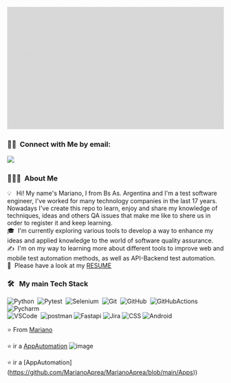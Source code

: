 ![About Me](https://github.com/MarianoAprea/MarianoAprea/blob/main/presentacionGit.gif)

### 🤝🏻 &nbsp;Connect with Me by email:
<p align="left">
<a href="mailto:apreamariano@gmail.com"><img src="https://img.shields.io/badge/-apreamariano@gmail.com-D14836?style=flat-square&logo=Gmail&logoColor=white"/></a>

### 👨🏻‍💻 &nbsp;About Me

💡 &nbsp; Hi! My name's Mariano, I from Bs As. Argentina and I'm a test software engineer, I've  worked for many technology companies in the last 17 years. Nowadays I've create this repo to learn, enjoy and share my knowledge of techniques, ideas and others QA issues that make me like to shere us in order to register it and keep learning.\
🎓 &nbsp;I'm currently exploring various tools to develop a way to enhance my ideas and applied knowledge to the world of software quality assurance.\
✍️ &nbsp;I'm on my way to learning more about different tools to improve web and mobile test automation methods, as well as API-Backend test automation.\
📄 &nbsp;Please have a look at my [RESUME](Mariano_Aprea_cv.pdf)

### 🛠 &nbsp; My main Tech Stack&nbsp;
![Python](https://img.shields.io/badge/-Python-FC6D26?style=flat&logo=Python)&nbsp;
![Pytest](https://img.shields.io/badge/-Pytest-FFCE00?style=flat&logo=Pytest)&nbsp;
![Selenium](https://img.shields.io/badge/-Selenium-FFFFFF?style=flat&logo=Selenium)&nbsp;
![Git](https://img.shields.io/badge/-Git-A6A9AA?style=flat&logo=git)&nbsp;
![GitHub](https://img.shields.io/badge/-GitHub-181717?style=flat&logo=GitHub)&nbsp;
![GitHubActions](https://img.shields.io/badge/-GitHubActions-181717?style=flat&logo=GitHubActions)&nbsp;
![Pycharm](https://img.shields.io/badge/-Pycharm-6E9F18?style=flat&logo=Pycharm)\
![VSCode](https://img.shields.io/badge/-VSCode-333333?style=flat)&nbsp;
![postman](https://img.shields.io/badge/-Postman-A6A9AA?style=flat&logo=Postman)
![Fastapi](https://img.shields.io/badge/-fastapi-2C3E50?style=flat&logo=fastapi)
![Jira](https://img.shields.io/badge/-Jira-0052CC?style=flat&logo=Jira)
![CSS](https://img.shields.io/badge/-css-663399?style=flat&logo=css)
![Android](http://img.shields.io/badge/-Android-3DDC84?style=flat-square&logo=android&logoColor=ffffff)



⭐️ From [Mariano](https://github.com/MarianoAprea)

⭐️ ir a  [AppAutomation](https://github.com/MarianoAprea/MarianoAprea/blob/main/Apps)
    <img width="100" height="100" alt="image" src="https://github.com/user-attachments/assets/b2d28f0d-2f42-4803-b4fc-fc9703f835bc" />

⭐️ ir a  [AppAutomation]
(https://github.com/MarianoAprea/MarianoAprea/blob/main/Apps))















